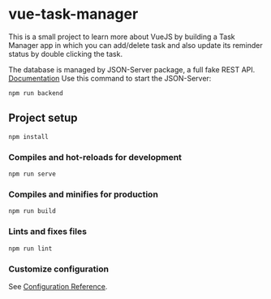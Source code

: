 # vue-task-manager
This is a small project to learn more about VueJS by building a Task Manager app in which you can add/delete task and also update its reminder status by double clicking the task.

The database is managed by JSON-Server package, a full fake REST API. [Documentation](https://www.npmjs.com/package/json-server)
Use this command to start the JSON-Server:
```
npm run backend
```


## Project setup
```
npm install
```

### Compiles and hot-reloads for development
```
npm run serve
```

### Compiles and minifies for production
```
npm run build
```

### Lints and fixes files
```
npm run lint
```

### Customize configuration
See [Configuration Reference](https://cli.vuejs.org/config/).
